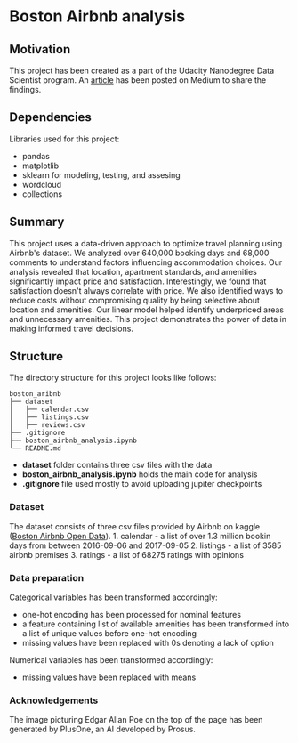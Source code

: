 # Boston Airbnb analysis



## Motivation

This project has been created as a part of the Udacity Nanodegree Data Scientist program. An [article](https://blurp) has been posted on Medium to share the findings.



## Dependencies

Libraries used for this project:

- pandas
- matplotlib
- sklearn for modeling, testing, and assesing
- wordcloud
- collections



## Summary

This project uses a data-driven approach to optimize travel planning using Airbnb's dataset. We analyzed over 640,000 booking days and 68,000 comments to understand factors influencing accommodation choices. Our analysis revealed that location, apartment standards, and amenities significantly impact price and satisfaction. Interestingly, we found that satisfaction doesn't always correlate with price. We also identified ways to reduce costs without compromising quality by being selective about location and amenities. Our linear model helped identify underpriced areas and unnecessary amenities. This project demonstrates the power of data in making informed travel decisions.



## Structure

The directory structure for this project looks like follows:

    boston_aribnb
    ├── dataset
    │   ├── calendar.csv
    │   ├── listings.csv
    │   ├── reviews.csv
    ├── .gitignore
    ├── boston_airbnb_analysis.ipynb
    └── README.md

- **dataset** folder contains three csv files with the data
- **boston_airbnb_analysis.ipynb** holds the main code for analysis
- **.gitignore** file used mostly to avoid uploading jupiter checkpoints



### Dataset

The dataset consists of three csv files provided by Airbnb on kaggle ([Boston Airbnb Open Data](https://www.kaggle.com/datasets/airbnb/boston/discussion)).
    1. calendar - a list of over 1.3 million bookin days from between 2016-09-06 and 2017-09-05
    2. listings - a list of 3585 airbnb premises
    3. ratings - a list of 68275 ratings with opinions
    


### Data preparation

Categorical variables has been transformed accordingly:
- one-hot encoding has been processed for nominal features
- a feature containing list of available amenities has been transformed into a list of unique values before one-hot encoding
- missing values have been replaced with 0s denoting a lack of option

Numerical variables has been transformed accordingly:
- missing values have been replaced with means
    
    

### Acknowledgements

The image picturing Edgar Allan Poe on the top of the page has been generated by PlusOne, an AI developed by Prosus.










